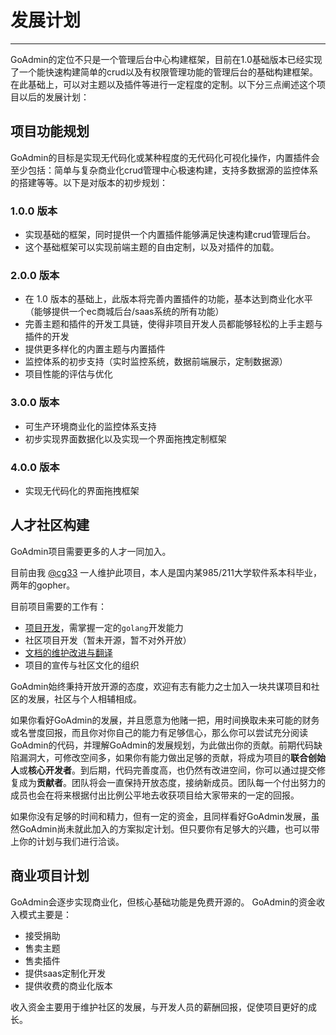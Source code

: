 # 发展计划 
---

GoAdmin的定位不只是一个管理后台中心构建框架，目前在1.0基础版本已经实现了一个能快速构建简单的crud以及有权限管理功能的管理后台的基础构建框架。在此基础上，可以对主题以及插件等进行一定程度的定制。以下分三点阐述这个项目以后的发展计划：

## 项目功能规划

GoAdmin的目标是实现无代码化或某种程度的无代码化可视化操作，内置插件会至少包括：简单与复杂商业化crud管理中心极速构建，支持多数据源的监控体系的搭建等等。以下是对版本的初步规划：

### 1.0.0 版本

- 实现基础的框架，同时提供一个内置插件能够满足快速构建crud管理后台。
- 这个基础框架可以实现前端主题的自由定制，以及对插件的加载。

### 2.0.0 版本

- 在 1.0 版本的基础上，此版本将完善内置插件的功能，基本达到商业化水平（能够提供一个ec商城后台/saas系统的所有功能）
- 完善主题和插件的开发工具链，使得非项目开发人员都能够轻松的上手主题与插件的开发
- 提供更多样化的内置主题与内置插件
- 监控体系的初步支持（实时监控系统，数据前端展示，定制数据源）
- 项目性能的评估与优化

### 3.0.0 版本

- 可生产环境商业化的监控体系支持
- 初步实现界面数据化以及实现一个界面拖拽定制框架

### 4.0.0 版本

- 实现无代码化的界面拖拽框架

## 人才社区构建

GoAdmin项目需要更多的人才一同加入。

目前由我 [@cg33](https://github.com/chenhg5) 一人维护此项目，本人是国内某985/211大学软件系本科毕业，两年的gopher。

目前项目需要的工作有：

- [项目开发](https://github.com/GoAdminGroup/go-admin)，需掌握一定的```golang```开发能力
- 社区项目开发（暂未开源，暂不对外开放）
- [文档的维护改进与翻译](https://github.com/GoAdminGroup/docs)
- 项目的宣传与社区文化的组织

GoAdmin始终秉持开放开源的态度，欢迎有志有能力之士加入一块共谋项目和社区的发展，社区与个人相辅相成。

如果你看好GoAdmin的发展，并且愿意为他赌一把，用时间换取未来可能的财务或名誉度回报，而且你对你自己的能力有足够信心，那么你可以尝试充分阅读GoAdmin的代码，并理解GoAdmin的发展规划，为此做出你的贡献。前期代码缺陷漏洞大，可修改空间多，如果你有能力做出足够的贡献，将成为项目的**联合创始人**或**核心开发者**。到后期，代码完善度高，也仍然有改进空间，你可以通过提交修复成为**贡献者**。团队将会一直保持开放态度，接纳新成员。团队每一个付出努力的成员也会在将来根据付出比例公平地去收获项目给大家带来的一定的回报。

如果你没有足够的时间和精力，但有一定的资金，且同样看好GoAdmin发展，虽然GoAdmin尚未就此加入的方案拟定计划。但只要你有足够大的兴趣，也可以带上你的计划与我们进行洽谈。

## 商业项目计划

GoAdmin会逐步实现商业化，但核心基础功能是免费开源的。
GoAdmin的资金收入模式主要是：

- 接受捐助
- 售卖主题
- 售卖插件
- 提供saas定制化开发
- 提供收费的商业化版本

收入资金主要用于维护社区的发展，与开发人员的薪酬回报，促使项目更好的成长。